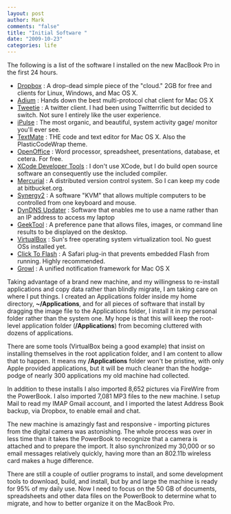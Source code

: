 ```yaml
--- 
layout: post
author: Mark
comments: "false"
title: "Initial Software "
date: "2009-10-23"
categories: life
---
```

The following is a list of the software I installed on the new MacBook Pro in the first 24 hours.
<ul>
	<li><a title="Dropbox" href="http://dropbox.com" target="_blank">Dropbox</a> : A drop-dead simple piece of the "cloud." 2GB for free and clients for Linux, Windows, and Mac OS X.</li>
	<li><a title="Adium" href="http://adium.im" target="_blank">Adium</a> : Hands down the best multi-protocol chat client for Mac OS X</li>
	<li><a title="Tweetie" href="http://www.atebits.com/tweetie-mac/" target="_blank">Tweetie</a> : A twitter client. I had been using Twitterrific but decided to switch. Not sure I entirely like the user experience.</li>
	<li><a title="iPulse" href="http://iconfactory.com/software/ipulse/" target="_blank">iPulse</a> : The most organic, and beautiful, system activity gage/ monitor you'll ever see.</li>
	<li><a title="TextMate" href="http://macromates.com/" target="_blank">TextMate</a> : THE code and text editor for Mac OS X. Also the PlasticCodeWrap theme.</li>
	<li><a title="OpenOffice.org" href="http://openoffice.org" target="_blank">OpenOffice</a> : Word processor, spreadsheet, presentations, database, et cetera. For free.</li>
	<li><a title="XCode" href="http://developer.apple.com/technology/xcode.html" target="_blank">XCode Developer Tools</a> : I don't use XCode, but I do build open source software an consequently use the included compiler.</li>
	<li><a title="Mercurial (hg)" href="http://www.selenic.com/mercurial/" target="_blank">Mercurial</a> : A distributed version control system. So I can keep my code at bitbucket.org.</li>
	<li><a title="Synergy2" href="http://synergy2.sourceforge.net/" target="_blank">Synergy2</a> : A software "KVM" that allows multiple computers to be controlled from one keyboard and mouse.</li>
	<li><a title="DynDNS.org" href="https://www.dyndns.com/" target="_blank">DynDNS Updater</a> : Software that enables me to use a name rather than an IP address to access my laptop</li>
	<li><a title="GeekTool" href="http://projects.tynsoe.org/en/geektool/" target="_blank">GeekTool</a> : A preference pane that allows files, images, or command line results to be displayed on the desktop.</li>
	<li><a title="VirtualBox" href="http://www.virtualbox.org/" target="_blank">VirtualBox</a> : Sun's free operating system virtualization tool. No guest OSs installed yet.</li>
	<li><a title="Click To Flash" href="http://rentzsch.github.com/clicktoflash/" target="_blank">Click To Flash</a> : A Safari plug-in that prevents embedded Flash from running. Highly recommended.</li>
	<li><a title="Growl" href="http://growl.info" target="_blank">Growl</a> : A unified notification framework for Mac OS X</li>
</ul>
Taking advantage of a brand new machine, and my willingness to re-install applications and copy data rather than blindly migrate, I am taking care on where I put things. I created an Applications folder inside my home directory, <strong>~/Applications</strong>, and for all pieces of software that install by dragging the image file to the Applications folder, I install it in my personal folder rather than the system one. My hope is that this will keep the root-level application folder (<strong>/Applications</strong>) from becoming cluttered with dozens of applications.

There are some tools (VirtualBox being a good example) that insist on installing themselves in the root application folder, and I am content to allow that to happen. It means my <strong>/Applications</strong> folder won't be pristine, with only Apple provided applications, but it will be much cleaner than the hodge-podge of nearly 300 applications my old machine had collected.

In addition to these installs I also imported 8,652 pictures via FireWire from the PowerBook. I also imported 7,081 MP3 files to the new machine. I setup Mail to read my IMAP Gmail account, and I imported the latest Address Book backup, via Dropbox, to enable email and chat.

The new machine is amazingly fast and responsive - importing pictures from the digital camera was astonishing. The whole process was over in less time than it takes the PowerBook to recognize that a camera is attached and to prepare the import. It also synchronized my 30,000 or so email messages relatively quickly, having more than an 802.11b wireless card makes a huge difference.

There are still a couple of outlier programs to install, and some development tools to download, build, and install, but by and large the machine is ready for 95% of my daily use. Now I need to focus on the 50 GB of documents, spreadsheets and other data files on the PowerBook to determine what to migrate, and how to better organize it on the MacBook Pro.
